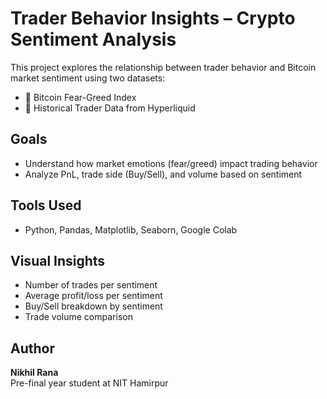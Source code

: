 # Trader Behavior Insights – Crypto Sentiment Analysis

This project explores the relationship between trader behavior and Bitcoin market sentiment using two datasets:
- 🔹 Bitcoin Fear-Greed Index
- 🔹 Historical Trader Data from Hyperliquid

## Goals
- Understand how market emotions (fear/greed) impact trading behavior
- Analyze PnL, trade side (Buy/Sell), and volume based on sentiment

## Tools Used
- Python, Pandas, Matplotlib, Seaborn, Google Colab

## Visual Insights
- Number of trades per sentiment
- Average profit/loss per sentiment
- Buy/Sell breakdown by sentiment
- Trade volume comparison

## Author
**Nikhil Rana**  
Pre-final year student at NIT Hamirpur  
